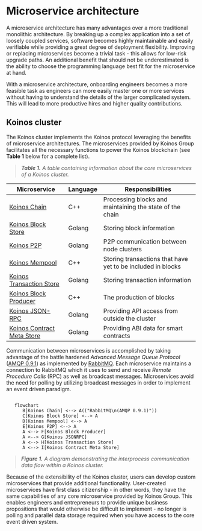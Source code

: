 # Microservice architecture

A microservice architecture has many advantages over a more traditional monolithic architecture. By breaking up a complex application into a set of loosely coupled services, software becomes highly maintainable and easily verifiable while providing a great degree of deployment flexibility. Improving or replacing microservices become a trivial task - this allows for low-risk upgrade paths. An additional benefit that should not be underestimated is the ability to choose the programming language best fit for the microservice at hand.

With a microservice architecture, onboarding engineers becomes a more feasible task as engineers can more easily master one or more services without having to understand the details of the larger complicated system. This will lead to more productive hires and higher quality contributions.

## Koinos cluster

The Koinos cluster implements the Koinos protocol leveraging the benefits of microservice architectures. The microservices provided by Koinos Group facilitates all the necessary functions to power the Koinos blockchain (see **Table 1** below for a complete list).

> _**Table 1.** A table containing information about the core microservices of a Koinos cluster._

|Microservice|Language|Responsibilities|
|---|---|---|
|[Koinos Chain](https://github.com/koinos/koinos-chain)                             |C++|Processing blocks and maintaining the state of the chain|
|[Koinos Block Store](https://github.com/koinos/koinos-block-store)                 |Golang|Storing block information|
|[Koinos P2P](https://github.com/koinos/koinos-p2p)                                 |Golang|P2P communication between node clusters|
|[Koinos Mempool](https://github.com/koinos/koinos-mempool)                         |C++|Storing transactions that have yet to be included in blocks|
|[Koinos Transaction Store](https://github.com/koinos/koinos-transaction-store)     |Golang|Storing transaction information|
|[Koinos Block Producer](https://github.com/koinos/koinos-block-producer)           |C++|The production of blocks|
|[Koinos JSON-RPC](https://github.com/koinos/koinos-jsonrpc)                        |Golang|Providing API access from outside the cluster|
|[Koinos Contract Meta Store](https://github.com/koinos/koinos-contract-meta-store) |Golang|Providing ABI data for smart contracts|

Communication between microservices is accomplished by taking advantage of the battle hardened _Advanced Message Queue Protocol_ ([AMQP 0.9.1](https://www.amqp.org/specification/0-9-1/amqp-org-download)) as implemented by [RabbitMQ](https://www.rabbitmq.com/). Each microservice maintains a connection to RabbitMQ which it uses to send and receive _Remote Procedure Calls_ (RPC) as well as broadcast messages. Microservices avoid the need for polling by utilizing broadcast messages in order to implement an event driven paradigm.

```mermaid

   flowchart
      B[Koinos Chain] <--> A(("RabbitMQ\n(AMQP 0.9.1)"))
      C[Koinos Block Store] <--> A
      D[Koinos Mempool] <--> A
      E[Koinos P2P] <--> A
      A <--> F[Koinos Block Producer]
      A <--> G[Koinos JSONRPC]
      A <--> H[Koinos Transaction Store]
      A <--> I[Koinos Contract Meta Store]
```
> _**Figure 1.** A diagram demonstrating the interprocess communication data flow within a Koinos cluster._

Because of the extensibility of the Koinos cluster, users can develop custom microservices that provide additional functionality. User-created microservices have first class citizenship - in other words, they have the same capabilities of any core microservice provided by Koinos Group. This enables engineers and entrepreneurs to provide unique business propositions that would otherwise be difficult to implement - no longer is polling and parallel data storage required when you have access to the core event driven system.
